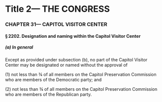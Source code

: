 
# Title 2— THE CONGRESS
### CHAPTER 31— CAPITOL VISITOR CENTER
#### § 2202. Designation and naming within the Capitol Visitor Center
##### (a) In general

Except as provided under subsection (b), no part of the Capitol Visitor Center may be designated or named without the approval of

(1) not less than ¾ of all members on the Capitol Preservation Commission who are members of the Democratic party; and

(2) not less than ¾ of all members on the Capitol Preservation Commission who are members of the Republican party.

